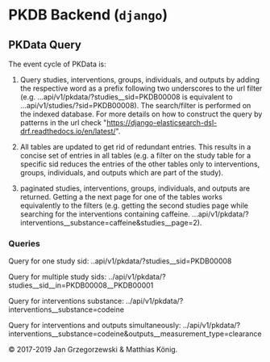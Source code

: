# PKDB Backend (`django`)

## PKData Query
The event cycle of PKData is:
1. Query studies, interventions, groups, individuals, and outputs by adding
 the respective word as a prefix following two underscores to the url filter 
 (e.g. ...api/v1/pkdata/?studies__sid=PKDB00008 is equivalent to ...api/v1/studies/?sid=PKDB00008).
 The search/filter is performed on the indexed database.  For more details on how to construct the query by patterns in the 
 url check "https://django-elasticsearch-dsl-drf.readthedocs.io/en/latest/".
2. All tables are updated to get rid of redundant entries. This results in a concise set of entries
in all tables (e.g. a filter on the study table for a specific sid reduces the entries of the other tables 
only to interventions, groups, individuals, and outputs which are part of the study).

3. paginated studies, interventions, groups, individuals, and outputs are returned. Getting a the next page for one of the tables 
works equivalently to the filters 
(e.g. getting the second studies page while searching for the interventions containing caffeine.  ...api/v1/pkdata/?interventions__substance=caffeine&studies__page=2).


### Queries

Query for one study sid:
..api/v1/pkdata/?studies__sid=PKDB00008 

Query for multiple study sids:
../api/v1/pkdata/?studies__sid__in=PKDB00008__PKDB00001

Query for interventions substance:
../api/v1/pkdata/?interventions__substance=codeine

Query for interventions and outputs simultaneously:
../api/v1/pkdata/?interventions__substance=codeine&outputs__measurement_type=clearance

 
&copy; 2017-2019 Jan Grzegorzewski & Matthias König.

